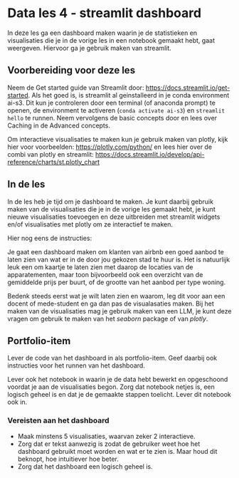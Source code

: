 # Data les 4 - streamlit dashboard

In deze les ga een dashboard maken waarin je de statistieken en visualisaties die je in de vorige les in een notebook gemaakt hebt, gaat weergeven. Hiervoor ga je gebruik maken van streamlit. 

## Voorbereiding voor deze les
Neem de Get started guide van Streamlit door: https://docs.streamlit.io/get-started. Als het goed is, is streamlit al geinstalleerd in je conda environment ai-s3. Dit kun je controleren door een terminal (of anaconda prompt) te openen, de environment te activeren (`conda activate ai-s3`) en `streamlit hello` te runnen. Neem vervolgens de basic concepts door en lees over Caching in de Advanced concepts.

Om interactieve visualisaties te maken kun je gebruik maken van plotly, kijk hier voor voorbeelden: https://plotly.com/python/ en lees hier over de combi van plotly en streamlit: https://docs.streamlit.io/develop/api-reference/charts/st.plotly_chart

## In de les
In de les heb je tijd om je dashboard te maken. Je kunt daarbij gebruik maken van de visualisaties die je in de vorige les gemaakt hebt, je kunt nieuwe visualisaties toevoegen en deze uitbreiden met streamlit widgets en/of visualisaties met plotly om ze interactief te maken. 

Hier nog eens de instructies:

Je gaat een dashboard maken om klanten van airbnb een goed aanbod te laten zien van wat er in de door jou gekozen stad te huur is. Het is natuurlijk leuk een om kaartje te laten zien met daarop de locaties van de apparatementen, maar toon bijvoorbeeld ook een overzicht van de gemiddelde prijs per buurt, of de grootte van het aanbod per type woning. 

Bedenk steeds eerst wat je wilt laten zien en waarom, leg dit voor aan een docent of mede-student en ga dan pas de visualasaties maken. Bij het maken van de visualisaties mag je gebruik maken van een LLM, je kunt deze vragen om gebruik te maken van het *seaborn* package of van *plotly*. 


## Portfolio-item
Lever de code van het dashboard in als portfolio-item. Geef daarbij ook instructies voor het runnen van het dashboard.

Lever ook het notebook in waarin je de data hebt bewerkt en opgeschoond voordat je aan de visualisaties begon. Zorg dat notebook netjes is, een logisch geheel is en dat je de gemaakte stappen toelicht. Lever dit notebook ook in.

### Vereisten aan het dashboard
- Maak minstens 5 visualisaties, waarvan zeker 2 interactieve.
- Zorg dat er tekst aanwezig is zodat de gebruiker weet hoe het dashboard gebruikt moet worden en wat er te zien is. Maar houd dit beknopt, hoe intuitiever hoe beter.
- Zorg dat het dashboard een logisch geheel is. 



